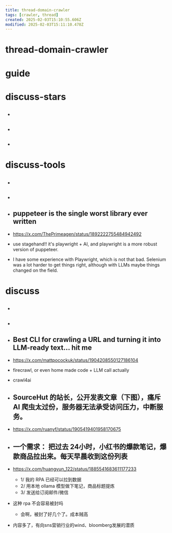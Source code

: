 ```yaml
---
title: thread-domain-crawler
tags: [crawler, thread]
created: 2025-02-03T15:10:55.606Z
modified: 2025-02-03T15:11:10.478Z
---
```


# thread-domain-crawler

# guide

# discuss-stars
- ## 

- ## 

- ## 
# discuss-tools
- ## 

- ## 

- ## puppeteer is the single worst library ever written
- https://x.com/ThePrimeagen/status/1892222755484942492
- use stagehand!! it's playwright + AI, and playwright is a more robust version of puppeteer.
- I have some experience with Playwright, which is not that bad. Selenium was a lot harder to get things right, although with LLMs maybe things changed on the field.

# discuss
- ## 

- ## 

- ## Best CLI for crawling a URL and turning it into LLM-ready text... hit me
- https://x.com/mattpocockuk/status/1904208550127186104
- firecrawl, or even home made code + LLM call actually
- crawl4ai

- ## SourceHut 的站长，公开发表文章（下图），痛斥 AI 爬虫太过份，服务器无法承受访问压力，中断服务。
- https://x.com/ruanyf/status/1905419401958170675

- ## 一个需求： 把过去 24小时，小红书的爆款笔记，爆款商品拉出来。每天早晨收到这份列表
- https://x.com/huangyun_122/status/1885541683611177233
  - 1/ 我的 RPA 已经可以拉到数据
  - 2/ 用本地  ollama 模型做下笔记，商品标题提炼
  - 3/ 发送给订阅邮件/微信
- 这种 rpa 不会容易被封吗
  - 会啊，被封了好几个了。成本贼高
- 内容多了，有向sns营销行业的wind、bloomberg发展的潜质

